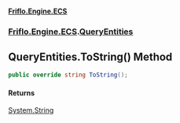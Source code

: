 #### [Friflo.Engine.ECS](index.md 'index')
### [Friflo.Engine.ECS](Friflo.Engine.ECS.md 'Friflo.Engine.ECS').[QueryEntities](QueryEntities.md 'Friflo.Engine.ECS.QueryEntities')

## QueryEntities.ToString() Method

```csharp
public override string ToString();
```

#### Returns
[System.String](https://docs.microsoft.com/en-us/dotnet/api/System.String 'System.String')